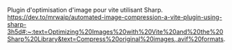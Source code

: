 Plugin d'optimisation d'image pour vite utilisant Sharp. https://dev.to/mrwaip/automated-image-compression-a-vite-plugin-using-sharp-3h5d#:~:text=Optimizing%20Images%20with%20Vite%20and%20the%20Sharp%20Library&text=Compress%20original%20images.,avif%20formats.
